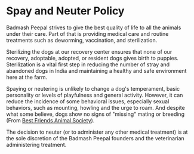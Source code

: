 Spay and Neuter Policy
=========

Badmash Peepal strives to give the best quality of life to all the animals under their care. Part of that is providing medical care and routine treatments such as deworming, vaccination, and sterilization.

Sterilizing the dogs at our recovery center ensures that none of our recovery, adoptable, adopted, or resident dogs gives birth to puppies. Sterilization is a vital first step in reducing the number of stray and abandoned dogs in India and maintaining a healthy and safe environment here at the farm.

Spaying or neutering is unlikely to change a dog's temperament, basic personality or levels of playfulness and general activity. However, it can reduce the incidence of some behavioral issues, especially sexual behaviors, such as mounting, howling and the urge to roam. And despite what some believe, dogs show no signs of "missing" mating or breeding (From [Best Friends Animal Society](http://bestfriends.org/our-work/spay-and-neuter-education)).

The decision to neuter (or to administer any other medical treatment) is at the sole discretion of the Badmash Peepal founders and the veterinarian administering treatment.
